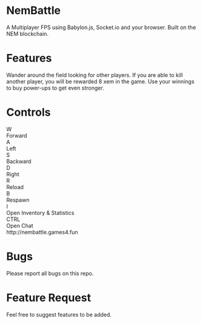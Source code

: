 # NemBattle

A Multiplayer FPS using Babylon.js, Socket.io and your browser. Built on the NEM blockchain.  

# Features
Wander around the field looking for other players. If you are able to kill another player, you will be rewarded 8 xem in the game. Use your winnings to buy power-ups to get even stronger. 

# Controls 
  <div id="controlls">
                <div class="controll_wrapper">
                    <div class="controll">W</div>
                    <div class="controll_description">Forward</div>
                </div>
                <div class="controll_wrapper">
                    <div class="controll">A</div>
                    <div class="controll_description">Left</div>
                </div>
                <div class="controll_wrapper">
                    <div class="controll">S</div>
                    <div class="controll_description">Backward</div>
                </div>
                <div class="controll_wrapper">
                    <div class="controll">D</div>
                    <div class="controll_description">Right</div>
                </div>
                <div class="controll_wrapper">
                    <div class="controll">R</div>
                    <div class="controll_description">Reload</div>
                </div>
                <div class="controll_wrapper">
                    <div class="controll">B</div>
                    <div class="controll_description">Respawn</div>
                </div>
                <div class="controll_wrapper">
                    <div class="controll">I</div>
                    <div class="controll_description">Open Inventory &amp; Statistics</div>
                </div>
                <div class="controll_wrapper">
                    <div class="controll" style="width: 82px">CTRL</div>
                    <div class="controll_description">Open Chat</div>
                </div>
            </div>
http://nembattle.games4.fun

# Bugs

Please report all bugs on this repo. 

# Feature Request
Feel free to suggest features to be added. 
